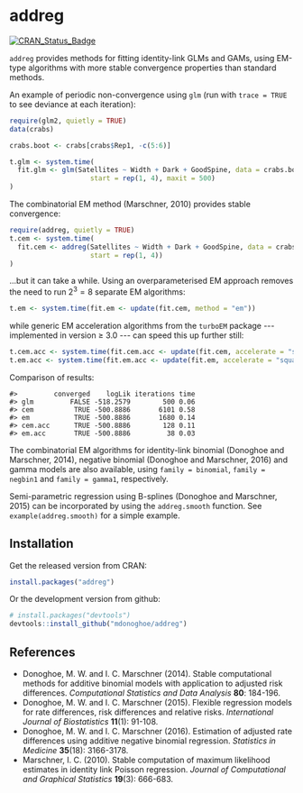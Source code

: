 
<!-- README.md is generated from README.Rmd. Please edit that file -->
addreg
======

[![CRAN\_Status\_Badge](http://www.r-pkg.org/badges/version/addreg)](https://cran.r-project.org/package=addreg)

`addreg` provides methods for fitting identity-link GLMs and GAMs, using EM-type algorithms with more stable convergence properties than standard methods.

An example of periodic non-convergence using `glm` (run with `trace = TRUE` to see deviance at each iteration):

``` r
require(glm2, quietly = TRUE)
data(crabs)

crabs.boot <- crabs[crabs$Rep1, -c(5:6)]

t.glm <- system.time(
  fit.glm <- glm(Satellites ~ Width + Dark + GoodSpine, data = crabs.boot, family = poisson(identity),
                    start = rep(1, 4), maxit = 500)
)
```

The combinatorial EM method (Marschner, 2010) provides stable convergence:

``` r
require(addreg, quietly = TRUE)
t.cem <- system.time(
  fit.cem <- addreg(Satellites ~ Width + Dark + GoodSpine, data = crabs.boot, family = poisson,
                    start = rep(1, 4))
)
```

...but it can take a while. Using an overparameterised EM approach removes the need to run 2<sup>3</sup> = 8 separate EM algorithms:

``` r
t.em <- system.time(fit.em <- update(fit.cem, method = "em"))
```

while generic EM acceleration algorithms from the `turboEM` package --- implemented in version ≥ 3.0 --- can speed this up further still:

``` r
t.cem.acc <- system.time(fit.cem.acc <- update(fit.cem, accelerate = "squarem"))
t.em.acc <- system.time(fit.em.acc <- update(fit.em, accelerate = "squarem"))
```

Comparison of results:

    #>         converged    logLik iterations time
    #> glm         FALSE -518.2579        500 0.06
    #> cem          TRUE -500.8886       6101 0.58
    #> em           TRUE -500.8886       1680 0.14
    #> cem.acc      TRUE -500.8886        128 0.11
    #> em.acc       TRUE -500.8886         38 0.03

The combinatorial EM algorithms for identity-link binomial (Donoghoe and Marschner, 2014), negative binomial (Donoghoe and Marschner, 2016) and gamma models are also available, using `family = binomial`, `family = negbin1` and `family = gamma1`, respectively.

Semi-parametric regression using B-splines (Donoghoe and Marschner, 2015) can be incorporated by using the `addreg.smooth` function. See `example(addreg.smooth)` for a simple example.

Installation
------------

Get the released version from CRAN:

``` r
install.packages("addreg")
```

Or the development version from github:

``` r
# install.packages("devtools")
devtools::install_github("mdonoghoe/addreg")
```

References
----------

-   Donoghoe, M. W. and I. C. Marschner (2014). Stable computational methods for additive binomial models with application to adjusted risk differences. *Computational Statistics and Data Analysis* **80**: 184-196.
-   Donoghoe, M. W. and I. C. Marschner (2015). Flexible regression models for rate differences, risk differences and relative risks. *International Journal of Biostatistics* **11**(1): 91-108.
-   Donoghoe, M. W. and I. C. Marschner (2016). Estimation of adjusted rate differences using additive negative binomial regression. *Statistics in Medicine* **35**(18): 3166-3178.
-   Marschner, I. C. (2010). Stable computation of maximum likelihood estimates in identity link Poisson regression. *Journal of Computational and Graphical Statistics* **19**(3): 666-683.
